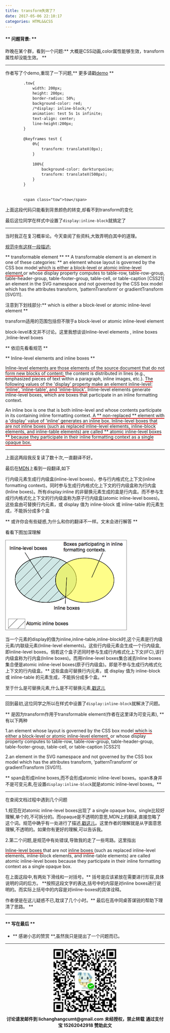 ```yaml
---
title: transform失效了?
date: 2017-05-06 22:10:17
categories: HTML&&CSS
---
```


<style>

    .underline{
        border-bottom:2px ridge red;
    }

</style>

#### ** 问题背景: **

昨晚在某个群，看到一个问题:** 大概是CSS动画,color属性能够生效，transform属性却没能生效。 **

***************************************

作者写了个demo,重现了一下问题,** 更多请戳[demo](http://www.sail.name/CSS_Demo/why-the-transform-cannot-work-test.html) **

```
        .tow{
            width: 200px;
            height: 200px;
            border-radius: 50%;
            background-color: red;
            /*display: inline-block;*/
            animation: test 5s 1s infinite;
            text-align: center;
            line-height:200px;
        }

        @keyframes test {
            0%{
                transform: translateX(0px);
            }

            100%{
                background-color: darkturquoise;
                transform: translateX(500px);
            }
        }


        <span class="tow">tow</span>
```

上面这段代码只能看到背景颜色的转变,却看不到transform的变化

最后这位同学在样式中设置了<code>display:inline-block</code>就搞定了

**************************

当时我正在复习概率论。今天查阅了些资料,大致弄明白其中的道理。

[规范中有这样一段描述:](https://www.w3.org/TR/css-transforms-1/#transform-property)

** transformable element **
** A transformable element is an element in one of these categories: **
an element whose layout is governed by the CSS box model<span class="underline"> which is either a block-level or atomic inline-level element,</span>or whose display property computes to table-row, table-row-group, table-header-group, table-footer-group, table-cell, or table-caption [CSS21]
an element in the SVG namespace and not governed by the CSS box model which has the attributes transform, ‘patternTransform‘ or gradientTransform [SVG11].

注意到下划线部分:** which is either a block-level or atomic inline-level element **

transform适用的范围包括但不限于a block-level or atomic inline-level element

block-level本文并不讨论。这里我想谈谈Inline-level elements , inline boxes ,Inline-level boxes

** 依旧先看看规范 **

** Inline-level elements and inline boxes **

<span class="underline">Inline-level elements are those elements of the source document that do not form new blocks of content; </span>the content is distributed in lines (e.g., emphasized pieces of text within a paragraph, inline images, etc.). <span class="underline">The following values of the 'display' property make an element inline-level: 'inline', 'inline-table', and 'inline-block'. </span>Inline-level elements generate inline-level boxes, which are boxes that participate in an inline formatting context.

An inline box is one that is both inline-level and whose contents participate in its containing inline formatting context.<span class="underline"> A ** non-replaced ** element with a 'display' value of 'inline' generates an inline box. Inline-level boxes that are not inline boxes (such as replaced inline-level elements, inline-block elements, and inline-table elements) are called ** atomic inline-level boxes ** because they participate in their inline formatting context as a single opaque box.</span>

**************************

上面这两段我反复读了数十次,一直翻译不好。

最后在[MDN](https://developer.mozilla.org/zh-CN/docs/Web/Guide/CSS/Visual_formatting_model)上看到一段翻译,如下

行内级元素生成行内级盒(inline-level boxes)，参与行内格式化上下文(inline formatting context)。同时参与生成行内格式化上下文的行内级盒称为行内盒(Inline boxes)。所有display:inline 的非替换元素生成的盒是行内盒。而不参与生成行内格式化上下文的行内级盒称为原子行内级盒(atomic inline-level boxes)。这些盒由可替换行内元素，或 display 值为 inline-block 或 inline-table 的元素生成，不能拆分成多个盒

** 或许你会有些疑惑,为什么和你的翻译不一样。文末会进行解答 **

看看下图加深理解

![inlines.png](/img/htmlcss/inlines.png)

当一个元素的display的值为inline,inline-table,inline-block时,这个元素是行内级元素/内联级元素(Inline-level elements)。这些行内级元素会生成一个行内级盒,即inline-level boxes。倘若这个盒子还同时参与生成行内格式化上下文(IFC),该行内级盒称为行内盒(Inline boxes)。而用inline-level boxes集合减去Inline boxes集合便是atomic inline-level boxes(原子行内级盒)。即是不参与生成行内格式化上下文的行内级盒。** 这些盒由可替换行内元素，或 display 值为 inline-block 或 inline-table 的元素生成，不能拆分成多个盒。**

至于什么是可替换元素,什么是不可替换元素,[戳这儿](https://www.w3.org/TR/CSS21/conform.html)
**************************

回到最初,这位同学之所以在样式中设置了<code>display:inline-block</code>就解决了问题。

** 是因为transform作用于transformable element(作者在这里译为可变元素), **有以下两种

1.an element whose layout is governed by the CSS box model<span class="underline"> which is either a block-level or atomic inline-level element, </span>or whose display property computes to table-row, table-row-group, table-header-group, table-footer-group, table-cell, or table-caption [CSS21]

2.an element in the SVG namespace and not governed by the CSS box model which has the attributes transform, ‘patternTransform‘ or gradientTransform [SVG11].

** span会形成inline boxes,而不会形成atomic inline-level boxes。span本身并不是可变元素,在设置<code>display:inline-block</code>就是atomic inline-level boxes。**

**************************

在查阅文档过程中遇到几个问题

1.规范在对atomic inline-level boxes出现了 a single opaque box。single比较好理解,单个的,不可拆分的。而opaque是不透明的意思,MDN上的翻译,直接忽略了这个词。规范中确乎有一处进行了描述,[戳这儿](https://www.w3.org/2009/07/B-and-B/border-image-shadow-combine.html)。这里作者的理解就是从字面意思理解,不透明的。如果你有更好的理解,可以告诉我。

2.第二个问题,是规范中有处错误,导致我的走了一些弯路。这里指出

<span class="underline">Inline-level boxes </span> that are not <span class="underline"> inline boxes </span>  (such as replaced inline-level elements, inline-block elements, and inline-table elements) are called atomic inline-level boxes because they participate in their inline formatting context as a single opaque box.

在上面这段中,有两处下滑线和一对括号。** 括号是应该紧放在需要进行形容,具体说明的词的后方。 **按照这段文字的表达,括号中的内容是对inline boxes进行说明的。而实际上括号中的内容是对inline-boxes的具体诠释。

作者便是在这儿疑惑不已,耽误了几个小时。** 最后在高中同桌答谋锐的帮助下理清了思路。 **

**************************

#### ** 写在最后 **

- ** 感谢小志的赞赏 **,虽然我只是提出了一个问题而已。



**************************

<div width="100%" align="center"><img src="/img/wx.png" alt="微信赞助二维码"></div></div>
<script type="text/javascript" charset="utf-8" src="http://www.dashangcloud.com/static/ds.js"></script>
<p style="margin-top: 0.4em; text-align: center">
      <b style="font-size: 1em;">讨论请发邮件到 lichanghangcumt@gmail.com</b>
      <b style="font-size: 1em;">未经授权，禁止转载</b>
      <b style="font-size: 1em;">通过支付宝 15262042918 赞助此文</b>
 </p>